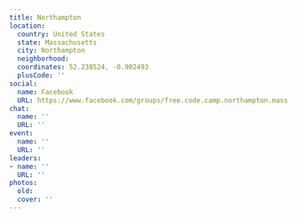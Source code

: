 ```yaml
---
title: Northampton
location:
  country: United States
  state: Massachusetts
  city: Northampton
  neighborhood: 
  coordinates: 52.238524, -0.902493
  plusCode: ''
social:
  name: Facebook
  URL: https://www.facebook.com/groups/free.code.camp.northampton.mass
chat:
  name: ''
  URL: ''
event:
  name: ''
  URL: ''
leaders:
- name: ''
  URL: ''
photos:
  old: 
  cover: ''
---
```

